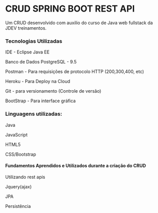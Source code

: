# CRUD SPRING BOOT REST API 
Um CRUD desenvolvido com auxilio do curso de Java web fullstack da JDEV treinamentos.


<h3>Tecnologias Utilizadas</h3>
  
IDE - Eclipse Java EE

Banco de Dados PostgreSQL - 9.5

Postman - Para requisições de protocolo HTTP (200,300,400, etc)

Heroku - Para Deploy na Cloud

Git - para versionamento (Controle de versão)

BootStrap - Para interface gráfica


  <h3>Linguagens utilizadas:</h3>

Java

JavaScript 

HTML5

CSS/Bootstrap


<h4> Fundamentos Aprendidos e Utilizados durante a criação do CRUD</h4>
Utilizando rest apis

Jquery(ajax)

JPA

Persistência 
